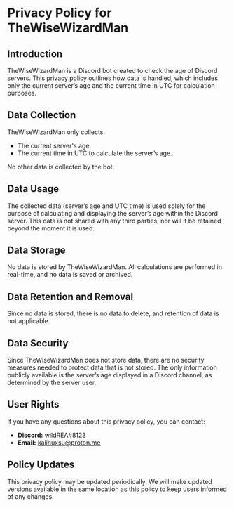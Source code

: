 # Privacy Policy for TheWiseWizardMan

## Introduction
TheWiseWizardMan is a Discord bot created to check the age of Discord servers. This privacy policy outlines how data is handled, which includes only the current server’s age and the current time in UTC for calculation purposes.

## Data Collection
TheWiseWizardMan only collects:
- The current server's age.
- The current time in UTC to calculate the server’s age.

No other data is collected by the bot.

## Data Usage
The collected data (server’s age and UTC time) is used solely for the purpose of calculating and displaying the server’s age within the Discord server. This data is not shared with any third parties, nor will it be retained beyond the moment it is used.

## Data Storage
No data is stored by TheWiseWizardMan. All calculations are performed in real-time, and no data is saved or archived.

## Data Retention and Removal
Since no data is stored, there is no data to delete, and retention of data is not applicable.

## Data Security
Since TheWiseWizardMan does not store data, there are no security measures needed to protect data that is not stored. The only information publicly available is the server’s age displayed in a Discord channel, as determined by the server user.

## User Rights
If you have any questions about this privacy policy, you can contact:
- **Discord:** wildREA#8123
- **Email:** kalinuxsu@proton.me

## Policy Updates
This privacy policy may be updated periodically. We will make updated versions available in the same location as this policy to keep users informed of any changes.
